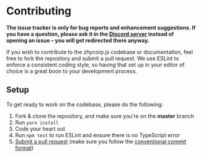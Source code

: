 # Contributing

**The issue tracker is only for bug reports and enhancement suggestions. If you have a question, please ask it in the [Discord server](https://zhycorp.xyz/discord) instead of opening an issue – you will get redirected there anyway.**

If you wish to contribute to the zhycorp.js codebase or documentation, feel free to fork the repository and submit a
pull request. We use ESLint to enforce a consistent coding style, so having that set up in your editor of choice
is a great boon to your development process.

## Setup

To get ready to work on the codebase, please do the following:

1. Fork & clone the repository, and make sure you're on the **master** branch
2. Run `yarn install`
3. Code your heart out
4. Run `npm test` to run ESLint and ensure there is no TypeScript error
5. [Submit a pull request](https://github.com/zhycorp/zhycorp.js/compare) (make sure you follow the [conventional commit format](https://github.com/zhycorp/zhycorp.js/blob/master/.github/COMMIT_CONVENTION.md))
